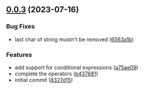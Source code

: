 ## [0.0.3](https://github.com/petermuessig/ttlit-builder/compare/8327d156511d63360f9f1f9047bb2ba16934de89...v0.0.3) (2023-07-16)

### Bug Fixes

- last char of string mustn't be removed ([6563a1b](https://github.com/petermuessig/ttlit-builder/commit/6563a1b1ae1d49c69f1bea70f502bdf616bcacfa))

### Features

- add support for conditional expressions ([a75ae09](https://github.com/petermuessig/ttlit-builder/commit/a75ae091f6aba5ecc694b0360f30da62f9012fa3))
- complete the operators ([b437681](https://github.com/petermuessig/ttlit-builder/commit/b437681b006cda4e3a900ac3d61aa7bf910b7566))
- initial commit ([8327d15](https://github.com/petermuessig/ttlit-builder/commit/8327d156511d63360f9f1f9047bb2ba16934de89))
